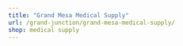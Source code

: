 ```yaml
---
title: "Grand Mesa Medical Supply"
url: /grand-junction/grand-mesa-medical-supply/
shop: medical supply
---
```


